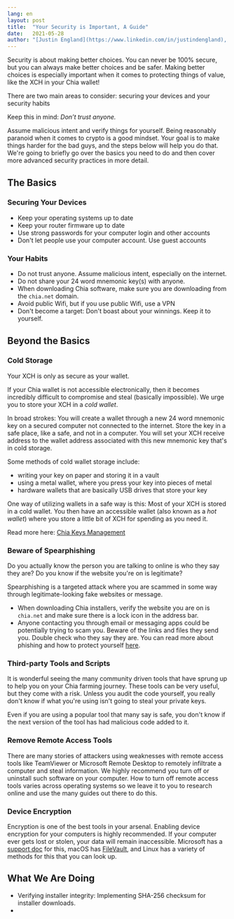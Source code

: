 ```yaml
---
lang: en
layout: post
title:  "Your Security is Important, A Guide"
date:   2021-05-28
author: "[Justin England](https://www.linkedin.com/in/justindengland), [Jonmichael Hands](https://twitter.com/LebanonJon), and [Roy Natian](https://www.linkedin.com/in/roynatian)"
---
```


Security is about making better choices. You can never be 100% secure, but you can always make better choices and be safer. Making better choices is especially important when it comes to protecting things of value, like the XCH in your Chia wallet!

There are two main areas to consider: securing your devices and your security habits

Keep this in mind: *Don’t trust anyone.* 

Assume malicious intent and verify things for yourself. Being reasonably paranoid when it comes to crypto is a good mindset. Your goal is to make things harder for the bad guys, and the steps below will help you do that. We're going to briefly go over the basics you need to do and then cover more advanced security practices in more detail.

## The Basics

### Securing Your Devices
* Keep your operating systems up to date
* Keep your router firmware up to date
* Use strong passwords for your computer login and other accounts
* Don't let people use your computer account. Use guest accounts

### Your Habits
* Do not trust anyone. Assume malicious intent, especially on the internet.
* Do not share your 24 word mnemonic key(s) with anyone. 
* When downloading Chia software, make sure you are downloading from the `chia.net` domain. 
* Avoid public Wifi, but if you use public Wifi, use a VPN
* Don't become a target: Don't boast about your winnings. Keep it to yourself.

##  Beyond the Basics

### Cold Storage
Your XCH is only as secure as your wallet. 

If your Chia wallet is not accessible electronically, then it becomes incredibly difficult to compromise and steal (basically impossible). We urge you to store your XCH in a *cold wallet*.

In broad strokes: You will create a wallet through a new 24 word mnemonic key on a secured computer not connected to the internet. Store the key in a safe place, like a safe, and not in a computer. You will set your XCH receive address to the wallet address associated with this new mnemonic key that's in cold storage.

Some methods of cold wallet storage include:
* writing your key on paper and storing it in a vault
* using a metal wallet, where you press your key into pieces of metal
* hardware wallets that are basically USB drives that store your key

One way of utilizing wallets in a safe way is this: Most of your XCH is stored in a cold wallet. You then have an accessible wallet (also known as a *hot wallet*) where you store a little bit of XCH for spending as you need it. 

Read more here: [Chia Keys Management](https://github.com/Chia-Network/chia-blockchain/wiki/Chia-Keys-Management#2-keys-farming-key--cold-storage-key)

### Beware of Spearphishing
Do you actually know the person you are talking to online is who they say they are? Do you know if the website you're on is legitimate? 

Spearphishing is a targeted attack where you are scammed in some way through legitimate-looking fake websites or message.
* When downloading Chia installers, verify the website you are on is `chia.net` and make sure there is a lock icon in the address bar.
* Anyone contacting you through email or messaging apps could be potentially trying to scam you. Beware of the links and files they send you. Double check who they say they are. You can read more about phishing and how to protect yourself [here](https://www.phishing.org/what-is-phishing). 

### Third-party Tools and Scripts
It is wonderful seeing the many community driven tools that have sprung up to help you on your Chia farming journey. These tools can be very useful, but they come with a risk. Unless you audit the code yourself, you really don't know if what you're using isn't going to steal your private keys. 

Even if you are using a popular tool that many say is safe, you don't know if the next version of the tool has had malicious code added to it.

### Remove Remote Access Tools
There are many stories of attackers using weaknesses with remote access tools like TeamViewer or Microsoft Remote Desktop to remotely infiltrate a computer and steal information. We highly recommend you turn off or uninstall such software on your computer. How to turn off remote access tools varies across operating systems so we leave it to you to research online and use the many guides out there to do this.

### Device Encryption
Encryption is one of the best tools in your arsenal. Enabling device encryption for your computers is highly recommended. If your computer ever gets lost or stolen, your data will remain inaccessible. Microsoft has a [support doc](https://support.microsoft.com/en-us/windows/turn-on-device-encryption-0c453637-bc88-5f74-5105-741561aae838) for this, macOS has [FileVault](https://support.apple.com/en-ca/HT204837), and Linux has a variety of methods for this that you can look up.




## What We Are Doing
* Verifying installer integrity: Implementing SHA-256 checksum for installer downloads.
* 

